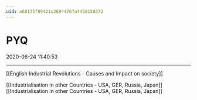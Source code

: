 ```yaml
---
uid: a68135f89421c26944767a4458150372
---
```


# PYQ
2020-06-24 11:40:53
            
---

[[English Industrial Revolutions - Causes and Impact on society]]



[[Industrialisation in other Countries - USA, GER, Russia, Japan]]
[[Industrialisation in other Countries - USA, GER, Russia, Japan]]



